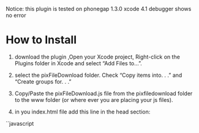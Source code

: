 Notice: this plugin is tested on phonegap 1.3.0 xcode 4.1 debugger shows no error

# How to Install

1. download the plugin ,Open your Xcode project, Right-click on the Plugins folder in Xcode and select “Add Files to…”.

2. select the pixFileDownload folder. Check “Copy items into. . .” and “Create groups for. . .” 

3. Copy/Paste the pixFileDownload.js file from the pixfiledownload folder to the www folder (or where ever you are placing your js files).

5. in you index.html file add this line in the head section:

``javascript
		<script type="text/javascript" charset="utf-8" src="phonegap-1.3.0.js"></script>
        <script type="text/javascript" charset="utf-8" src="pixFileDownload.js"></script>
		<script type="text/javascript">
    
              function onBodyLoad()
              {		
                   document.addEventListener("deviceready", onDeviceReady, false);
               }
              /* When this function is called, PhoneGap has been initialized and is ready to roll */
              /* If you are supporting your own protocol, the var invokeString will contain any arguments to the app launch.
              see http://iphonedevelopertips.com/cocoa/launching-your-own-application-via-a-custom-url-scheme.html
              for more details -jm */
              function onDeviceReady()
	                {   
	                    // do your thing!
                        fileDownloadMgr.downloadFile(url,filepath);
						//url :refers to the file url
						//filepath : path for downloaded file (be sure to put /www/your downloadfolder name/filename)
	                }
		 </script>

``
6. add the plugin to your PhoneGap,plist file found in (Supporting Files > PhoneGap.plist) :

Key: PixFileDownload
Type: String
Value: PixFileDownload

7. now we need to add the pixfiledownload declaration to AppDelegate.m  found in (Classes > AppDelegate.m) your file should look like this

so it looks like this now:

``
#import "AppDelegate.h"
#ifdef PHONEGAP_FRAMEWORK
	#import <PhoneGap/PhoneGapViewController.h>
#else
	#import "PhoneGapViewController.h"
#endif

#import "PixFileDownload.h"

@implementation AppDelegate
``

now the plugin is ready to work 


## Important Notice:

Orginal work can be found in https://github.com/aaronksaunders/FileDownLoadApp
fixes taken from:
* https://github.com/aaronksaunders/FileDownLoadApp/pull/1
* https://github.com/aaronksaunders/FileDownLoadApp/issues/3
* http://blog.clearlyinnovative.com/post/2056122828/phonegap-plugin-for-downloading-url-all-the-code#comment-328769638